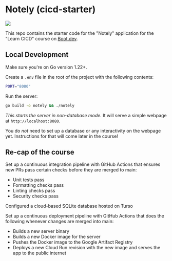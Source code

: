 # Notely (cicd-starter)

![](https://github.com/benjaminwilcox/learn-cicd-starter/actions/workflows/ci.yml/badge.svg)

This repo contains the starter code for the "Notely" application for the "Learn CICD" course on [Boot.dev](https://boot.dev).

## Local Development

Make sure you're on Go version 1.22+.

Create a `.env` file in the root of the project with the following contents:

```bash
PORT="8080"
```

Run the server:

```bash
go build -o notely && ./notely
```

*This starts the server in non-database mode.* It will serve a simple webpage at `http://localhost:8080`.

You do *not* need to set up a database or any interactivity on the webpage yet. Instructions for that will come later in the course!

## Re-cap of the course
Set up a continuous integration pipeline with GitHub Actions that ensures new PRs pass certain checks before they are merged to main:
 - Unit tests pass
 - Formatting checks pass
 - Linting checks pass
 - Security checks pass

Configured a cloud-based SQLite database hosted on Turso

Set up a continuous deployment pipeline with GitHub Actions that does the following whenever changes are merged into main:
 - Builds a new server binary
 - Builds a new Docker image for the server
 - Pushes the Docker image to the Google Artifact Registry
 - Deploys a new Cloud Run revision with the new image and serves the app to the public internet
